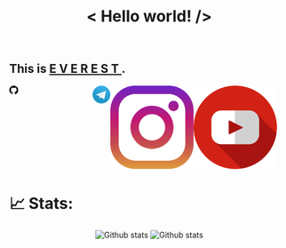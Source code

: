 <h1 align='center'>< Hello world! /></h1>
<br>
<h2> This is  <a href="https://github.com/SudoEverest/"><b> E V E R E S T </b></a>. </h2>
<div style="display:flex; flex-direction:row; align-content:space-around;">
    <a href="https://github.com/SudoEverest/"> <svg height="150" width="150">
    <path fill-rule="evenodd" d="M8 0C3.58 0 0 3.58 0 8c0 3.54 2.29 6.53 5.47 7.59.4.07.55-.17.55-.38 0-.19-.01-.82-.01-1.49-2.01.37-2.53-.49-2.69-.94-.09-.23-.48-.94-.82-1.13-.28-.15-.68-.52-.01-.53.63-.01 1.08.58 1.23.82.72 1.21 1.87.87 2.33.66.07-.52.28-.87.51-1.07-1.78-.2-3.64-.89-3.64-3.95 0-.87.31-1.59.82-2.15-.08-.2-.36-1.02.08-2.12 0 0 .67-.21 2.2.82.64-.18 1.32-.27 2-.27.68 0 1.36.09 2 .27 1.53-1.04 2.2-.82 2.2-.82.44 1.1.16 1.92.08 2.12.51.56.82 1.27.82 2.15 0 3.07-1.87 3.75-3.65 3.95.29.25.54.73.54 1.48 0 1.07-.01 1.93-.01 2.2 0 .21.15.46.55.38A8.013 8.013 0 0016 8c0-4.42-3.58-8-8-8z"></path>
</svg></a>
    <a href="https://t.me/SudoEverest/"><img src="/icons/Telegram.svg" style="max-width: 150px;" alt="EVEREST Telegram"></a>
    <a href="https://instagram.com/SudoEverest/"><img src="/icons/instagram.svg" style="max-width: 150px;" alt="EVEREST Instagram"></a>
    <a href="https://youtube.com/"><img src="/icons/youtube.svg" style="max-width: 150px;" alt="EVEREST YouTube"></a>
</div>

# 📈 Stats:
<div align='center'>
    <span align='left'>
        <a href='https://github.com/SudoEverest'></a><img src='https://github-readme-stats.vercel.app/api?username=SudoEverest&show_icons=true&count_private=true&hide_border=true&show_icons=true&theme=radical' alt='Github stats' align='center'/></a>
    </span>
    <span align='right'>
        <a href='https://github.com/SudoEverest'></a><img src='https://github-readme-streak-stats.herokuapp.com/?user=SudoEverest&show_icons=true&count_private=true&hide_border=true&show_icons=true&theme=radical' alt='Github stats' align='center'/></a>
    </span>
    <br>
    <br>
</div>
